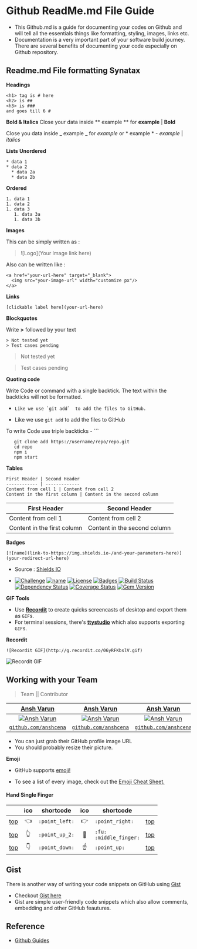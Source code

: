 # Github ReadMe.md File Guide
- This Github.md is a guide for documenting your codes on Github and will tell all the essentials things like formatting, styling, images, links etc. 
- Documentation is a very important part of your software build journey. There are several benefits of documenting your code especially on Github repository.

## Readme.md File formatting Synatax
**Headings**
```
<h1> tag is # here 
<h2> is ##
<h3> is ###
and goes till 6 #
```
**Bold & Italics**
Close your data inside ** example ** for **example** | **Bold**

Close you data inside _ example _ for _example_ or  * example * - *example* | *italics*

**Lists**
**Unordered**
```
* data 1
* data 2
  * data 2a
  * data 2b
```
**Ordered**
```
1. data 1
1. data 2
1. data 3
   1. data 3a
   1. data 3b
```
**Images**

This can be simply written as :
> ![Logo](Your Image link here) 

Also can be written like :

```
<a href="your-url-here" target="_blank">
  <img src="your-image-url" width="customize px"/>
</a>
```

**Links**

``` [clickable label here](your-url-here) ```

**Blockquotes**

Write **>** followed by your text

```
> Not tested yet
> Test cases pending
```

> Not tested yet

> Test cases pending


**Quoting code**

Write Code or command with a single backtick. The text within the backticks will not be formatted.

- ``` Like we use `git add`  to add the files to GitHub. ```

- Like we use `git add` to add the files to GitHub

To write Code use triple backticks - ``` 
 
 ```
    git clone add https://username/repo/repo.git
    cd repo
    npm i
    npm start
 ```
 
 **Tables**
 ```
 First Header | Second Header
------------ | -------------
Content from cell 1 | Content from cell 2
Content in the first column | Content in the second column
```

 First Header | Second Header
------------ | -------------
Content from cell 1 | Content from cell 2
Content in the first column | Content in the second column

**Badges**

```
[![name](link-to-https://img.shields.io-/and-your-parameters-here)](your-redirect-url-here)
```
- Source : [Shields IO](https://img.shields.io)

- [![Challenge](https://img.shields.io/static/v1?label=100DaysOfCode&message=Accepted&color=<grey>)](https://www.100daysofcode.com/)  [![name](https://img.shields.io/static/v1?label=<LABEL>&message=<MESSAGE>&color=<COLOR>)]()  [![License](http://img.shields.io/:license-mit-blue.svg?style=flat-square)](http://badges.mit-license.org) [![Badges](http://img.shields.io/:badges-9/9-ff6799.svg?style=flat-square)](https://github.com/badges/badgerbadgerbadger) [![Build Status](http://img.shields.io/travis/badges/badgerbadgerbadger.svg?style=flat-square)](https://travis-ci.org/badges/badgerbadgerbadger) [![Dependency Status](http://img.shields.io/gemnasium/badges/badgerbadgerbadger.svg?style=flat-square)](https://gemnasium.com/badges/badgerbadgerbadger) [![Coverage Status](http://img.shields.io/coveralls/badges/badgerbadgerbadger.svg?style=flat-square)](https://coveralls.io/r/badges/badgerbadgerbadger)  [![Gem Version](http://img.shields.io/gem/v/badgerbadgerbadger.svg?style=flat-square)](https://rubygems.org/gems/badgerbadgerbadger)

**GIF Tools**

- Use <a href="http://recordit.co/" target="_blank">**Recordit**</a> to create quicks screencasts of desktop and export them as `GIF`s.
- For terminal sessions, there's <a href="https://github.com/chjj/ttystudio" target="_blank">**ttystudio**</a> which also supports exporting `GIF`s.

**Recordit**

```
![Recordit GIF](http://g.recordit.co/06yRFKbslV.gif)
```
![Recordit GIF](http://g.recordit.co/06yRFKbslV.gif)

 ## Working with your Team 

> Team || Contributor

| <a href="anshvarun.tech" target="_blank">**Ansh Varun**</a> | <a href="anshvarun.tech" target="_blank">**Ansh Varun**</a> | <a href="anshvarun.tech" target="_blank">**Ansh Varun**</a> |
| :---: |:---:| :---:|
| [![Ansh Varun](https://raw.githubusercontent.com/anshcena/100DaysOfCode-Challenge/master/Day%200/team.png)](http://github.com/anshcena)    | [![Ansh Varun](https://raw.githubusercontent.com/anshcena/100DaysOfCode-Challenge/master/Day%200/team.png)](http://github.com/anshcena) | [![Ansh Varun](https://raw.githubusercontent.com/anshcena/100DaysOfCode-Challenge/master/Day%200/team.png)](http://github.com/anshcena)  |
| <a href="http://github.com/anshcena" target="_blank">`github.com/anshcena`</a> | <a href="http://github.com/anshcena" target="_blank">`github.com/anshcena`</a> | <a href="http://github.com/anshcena" target="_blank">`github.com/anshcena`</a> |

- You can just grab their GitHub profile image URL
- You should probably resize their picture.
 
**Emoji**
- GitHub supports [emoji!](https://docs.github.com/en/github/writing-on-github/basic-writing-and-formatting-syntax#using-emoji)

- To see a list of every image, check out the [Emoji Cheat Sheet.](https://github.com/ikatyang/emoji-cheat-sheet/blob/master/README.md)

#### Hand Single Finger

| | ico | shortcode | ico | shortcode | |
| - | :-: | - | :-: | - | - |
| [top](#people--body) | :point_left: | `:point_left:` | :point_right: | `:point_right:` | [top](#table-of-contents) |
| [top](#people--body) | :point_up_2: | `:point_up_2:` | :fu: | `:fu:` <br /> `:middle_finger:` | [top](#table-of-contents) |
| [top](#people--body) | :point_down: | `:point_down:` | :point_up: | `:point_up:` | [top](#table-of-contents) |

## Gist

There is another way of writing your code snippets on GitHub using [Gist](https://gist.github.com/)
- Checkout [Gist here](https://gist.github.com/)
- Gist are simple user-friendly code snippets which also allow comments, embedding and other GitHub feautures.

## Reference
- [Github Guides](https://guides.github.com/)

